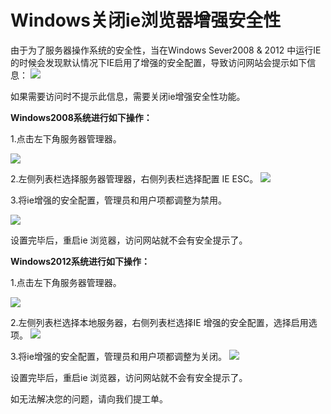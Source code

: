 # Windows关闭ie浏览器增强安全性
由于为了服务器操作系统的安全性，当在Windows Sever2008 & 2012 中运行IE的时候会发现默认情况下IE启用了增强的安全配置，导致访问网站会提示如下信息：
![](https://github.com/jdcloudcom/cn/blob/edit/image/Elastic-Compute/Virtual-Machine/Windows/windows%E5%85%B3%E9%97%ADie%E6%B5%8F%E8%A7%88%E5%99%A8%E5%A2%9E%E5%BC%BA%E5%AE%89%E5%85%A8%E6%80%A701.png)

如果需要访问时不提示此信息，需要关闭ie增强安全性功能。

**Windows2008系统进行如下操作：**

1.点击左下角服务器管理器。

![](https://github.com/jdcloudcom/cn/blob/edit/image/Elastic-Compute/Virtual-Machine/Windows/windows%E5%85%B3%E9%97%ADie%E6%B5%8F%E8%A7%88%E5%99%A8%E5%A2%9E%E5%BC%BA%E5%AE%89%E5%85%A8%E6%80%A702.png)

2.左侧列表栏选择服务器管理器，右侧列表栏选择配置 IE ESC。
![](https://github.com/jdcloudcom/cn/blob/edit/image/Elastic-Compute/Virtual-Machine/Windows/windows%E5%85%B3%E9%97%ADie%E6%B5%8F%E8%A7%88%E5%99%A8%E5%A2%9E%E5%BC%BA%E5%AE%89%E5%85%A8%E6%80%A703.png)

3.将ie增强的安全配置，管理员和用户项都调整为禁用。

![](https://github.com/jdcloudcom/cn/blob/edit/image/Elastic-Compute/Virtual-Machine/Windows/windows%E5%85%B3%E9%97%ADie%E6%B5%8F%E8%A7%88%E5%99%A8%E5%A2%9E%E5%BC%BA%E5%AE%89%E5%85%A8%E6%80%A704.png)

设置完毕后，重启ie 浏览器，访问网站就不会有安全提示了。

**Windows2012系统进行如下操作：**

1.点击左下角服务器管理器。

![](https://github.com/jdcloudcom/cn/blob/edit/image/Elastic-Compute/Virtual-Machine/Windows/windows%E5%85%B3%E9%97%ADie%E6%B5%8F%E8%A7%88%E5%99%A8%E5%A2%9E%E5%BC%BA%E5%AE%89%E5%85%A8%E6%80%A705.png)

2.左侧列表栏选择本地服务器，右侧列表栏选择IE 增强的安全配置，选择启用选项。
![](https://github.com/jdcloudcom/cn/blob/edit/image/Elastic-Compute/Virtual-Machine/Windows/windows%E5%85%B3%E9%97%ADie%E6%B5%8F%E8%A7%88%E5%99%A8%E5%A2%9E%E5%BC%BA%E5%AE%89%E5%85%A8%E6%80%A706.png)

3.将ie增强的安全配置，管理员和用户项都调整为关闭。
![](https://github.com/jdcloudcom/cn/blob/edit/image/Elastic-Compute/Virtual-Machine/Windows/windows%E5%85%B3%E9%97%ADie%E6%B5%8F%E8%A7%88%E5%99%A8%E5%A2%9E%E5%BC%BA%E5%AE%89%E5%85%A8%E6%80%A707.png)

设置完毕后，重启ie 浏览器，访问网站就不会有安全提示了。

如无法解决您的问题，请向我们提工单。

